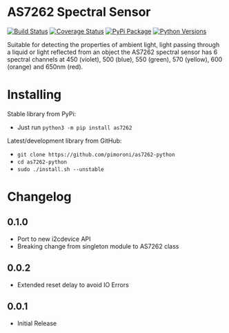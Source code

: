 # AS7262 Spectral Sensor

[![Build Status](https://shields.io/github/workflow/status/pimoroni/as7262-python/Python%20Tests.svg)](https://github.com/pimoroni/as7262-python/actions/workflows/test.yml)
[![Coverage Status](https://coveralls.io/repos/github/pimoroni/as7262-python/badge.svg?branch=master)](https://coveralls.io/github/pimoroni/as7262-python?branch=master)
[![PyPi Package](https://img.shields.io/pypi/v/as7262.svg)](https://pypi.python.org/pypi/as7262)
[![Python Versions](https://img.shields.io/pypi/pyversions/as7262.svg)](https://pypi.python.org/pypi/as7262)

Suitable for detecting the properties of ambient light, light passing through a liquid or light reflected from an object the AS7262 spectral sensor has 6 spectral channels at 450 (violet), 500 (blue), 550 (green), 570 (yellow), 600 (orange) and 650nm (red).

# Installing

Stable library from PyPi:

* Just run `python3 -m pip install as7262`

Latest/development library from GitHub:

* `git clone https://github.com/pimoroni/as7262-python`
* `cd as7262-python`
* `sudo ./install.sh --unstable`


# Changelog
0.1.0
-----

* Port to new i2cdevice API
* Breaking change from singleton module to AS7262 class

0.0.2
-----

* Extended reset delay to avoid IO Errors

0.0.1
-----

* Initial Release
